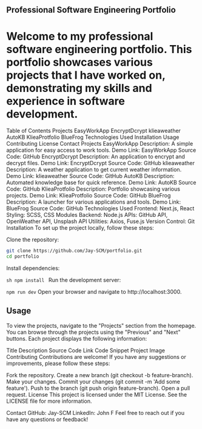 ## Professional Software Engineering Portfolio
# Welcome to my professional software engineering portfolio. This portfolio showcases various projects that I have worked on, demonstrating my skills and experience in software development.

Table of Contents
Projects
EasyWorkApp
EncryptDcrypt
klieaweather
AutoKB
KlieaProtfolio
BlueFrog
Technologies Used
Installation
Usage
Contributing
License
Contact
Projects
EasyWorkApp
Description: A simple application for easy access to work tools.
Demo Link: EasyWorkApp
Source Code: GitHub
EncryptDcrypt
Description: An application to encrypt and decrypt files.
Demo Link: EncryptDcrypt
Source Code: GitHub
klieaweather
Description: A weather application to get current weather information.
Demo Link: klieaweather
Source Code: GitHub
AutoKB
Description: Automated knowledge base for quick reference.
Demo Link: AutoKB
Source Code: GitHub
KlieaProtfolio
Description: Portfolio showcasing various projects.
Demo Link: KlieaProtfolio
Source Code: GitHub
BlueFrog
Description: A launcher for various applications and tools.
Demo Link: BlueFrog
Source Code: GitHub
Technologies Used
Frontend: Next.js, React
Styling: SCSS, CSS Modules
Backend: Node.js
APIs: GitHub API, OpenWeather API, Unsplash API
Utilities: Axios, Fuse.js
Version Control: Git
Installation
To set up the project locally, follow these steps:

Clone the repository:


```sh
git clone https://github.com/Jay-SCM/portfolio.git
cd portfolio
 ```

Install dependencies:


```sh npm install ```
Run the development server:

``` npm run dev ```
Open your browser and navigate to http://localhost:3000.

## Usage
To view the projects, navigate to the "Projects" section from the homepage. You can browse through the projects using the "Previous" and "Next" buttons. Each project displays the following information:

Title
Description
Source Code Link
Code Snippet
Project Image
Contributing
Contributions are welcome! If you have any suggestions or improvements, please follow these steps:

Fork the repository.
Create a new branch (git checkout -b feature-branch).
Make your changes.
Commit your changes (git commit -m 'Add some feature').
Push to the branch (git push origin feature-branch).
Open a pull request.
License
This project is licensed under the MIT License. See the LICENSE file for more information.

Contact
GitHub: Jay-SCM
LinkedIn: John F
Feel free to reach out if you have any questions or feedback!
